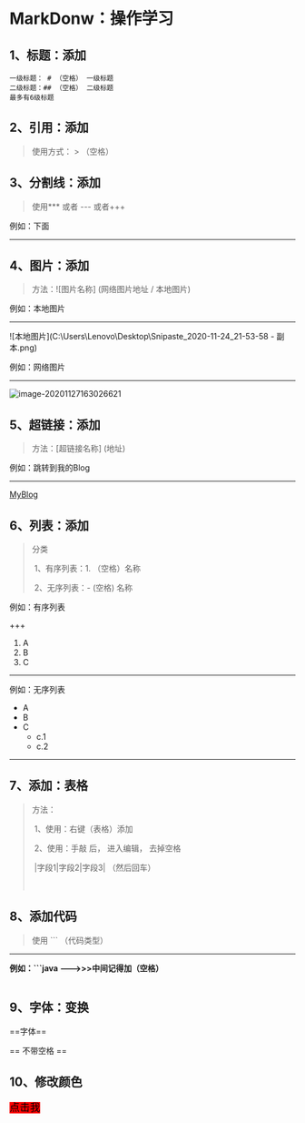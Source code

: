 # MarkDonw：操作学习

## 1、标题：添加

```
一级标题： # （空格） 一级标题
二级标题：## （空格） 二级标题
最多有6级标题
```



## 2、引用：添加

> 使用方式： > （空格）



## 3、分割线：添加

> 使用*** 或者 --- 或者+++



例如：下面

***



## 4、图片：添加

> 方法：![图片名称] (网络图片地址 /  本地图片)



例如：本地图片

***

![本地图片](C:\Users\Lenovo\Desktop\Snipaste_2020-11-24_21-53-58 - 副本.png)



例如：网络图片

---

![image-20201127163026621](https://gitee.com/sheep-are-flying-in-the-sky/my-picture/raw/master/picture2/image-20201127163026621.png)





## 5、超链接：添加

> 方法：[超链接名称] (地址)



例如：跳转到我的Blog

---

[MyBlog](https://www.cnblogs.com/yangzaikongzhongfei/)



## 6、列表：添加

> 分类
>
> ​		1、有序列表：1. （空格）名称
>
> ​		2、无序列表：- (空格) 名称



例如：有序列表

+++



1. A
2. B
3. C



***

例如：无序列表

- A
- B
- C
  - c.1
  - c.2

---



## 7、添加：表格

>方法：
>
>​		1、使用：右键（表格）添加
>
>​		2、使用：手敲 后， 进入编辑， 去掉空格
>
>​								|字段1|字段2|字段3|  （然后回车）
>
>​              
>
>



## 8、添加代码

> 使用 ``` （代码类型）   

---

**例如：```java    								--->>>中间记得加（空格）**



```java

```





## 9、字体：变换

==字体==

== 不带空格 ==



## 10、修改颜色

<span style='color:black;background:red;font-size:18px;font-family:微软雅黑;'>点击我</span>

